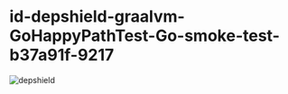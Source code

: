 # id-depshield-graalvm-GoHappyPathTest-Go-smoke-test-b37a91f-9217

![depshield](https://dev1.dev.depshield.sonatype.org/badges/depshield-testing/id-depshield-graalvm-GoHappyPathTest-Go-smoke-test-b37a91f-9217/depshield.svg)